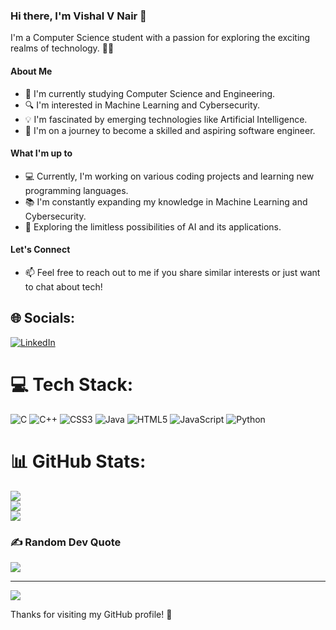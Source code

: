 ### Hi there, I'm Vishal V Nair 👋

I'm a Computer Science student with a passion for exploring the exciting realms of technology. 👨‍💻

#### About Me

- 🌱 I'm currently studying Computer Science and Engineering.
- 🔍 I'm interested in Machine Learning and Cybersecurity.
- 💡 I'm fascinated by emerging technologies like Artificial Intelligence.
- 🚀 I'm on a journey to become a skilled and aspiring software engineer.

#### What I'm up to

- 💻 Currently, I'm working on various coding projects and learning new programming languages.
- 📚 I'm constantly expanding my knowledge in Machine Learning and Cybersecurity.
- 🤖 Exploring the limitless possibilities of AI and its applications.

#### Let's Connect

- 📫 Feel free to reach out to me if you share similar interests or just want to chat about tech!



## 🌐 Socials:
[![LinkedIn](https://img.shields.io/badge/LinkedIn-%230077B5.svg?logo=linkedin&logoColor=white)](https://linkedin.com/in/vishalvnair) 

# 💻 Tech Stack:
![C](https://img.shields.io/badge/c-%2300599C.svg?style=for-the-badge&logo=c&logoColor=white) ![C++](https://img.shields.io/badge/c++-%2300599C.svg?style=for-the-badge&logo=c%2B%2B&logoColor=white) ![CSS3](https://img.shields.io/badge/css3-%231572B6.svg?style=for-the-badge&logo=css3&logoColor=white) ![Java](https://img.shields.io/badge/java-%23ED8B00.svg?style=for-the-badge&logo=java&logoColor=white) ![HTML5](https://img.shields.io/badge/html5-%23E34F26.svg?style=for-the-badge&logo=html5&logoColor=white) ![JavaScript](https://img.shields.io/badge/javascript-%23323330.svg?style=for-the-badge&logo=javascript&logoColor=%23F7DF1E) ![Python](https://img.shields.io/badge/python-3670A0?style=for-the-badge&logo=python&logoColor=ffdd54)
# 📊 GitHub Stats:
![](https://github-readme-stats.vercel.app/api?username=vishalvijaynair&theme=dark&hide_border=false&include_all_commits=true&count_private=true)<br/>
![](https://github-readme-streak-stats.herokuapp.com/?user=vishalvijaynair&theme=dark&hide_border=false)<br/>
![](https://github-readme-stats.vercel.app/api/top-langs/?username=vishalvijaynair&theme=dark&hide_border=false&include_all_commits=true&count_private=true&layout=compact)


### ✍️ Random Dev Quote
![](https://quotes-github-readme.vercel.app/api?type=horizontal&theme=dark)

---
[![](https://visitcount.itsvg.in/api?id=vishalvijaynair&icon=8&color=3)](https://visitcount.itsvg.in)


Thanks for visiting my GitHub profile! 🚀

<!-- Proudly created with GPRM ( https://gprm.itsvg.in ) -->
